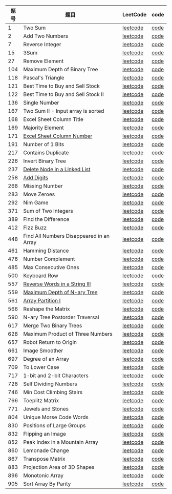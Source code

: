 |题号|题目|LeetCode|code|
|------|------|------|------|
|1|Two Sum|[leetcode](https://leetcode.com/problems/two-sum)|[code](leetcode/TwoSum_1.java)|
|2|Add Two Numbers|[leetcode](https://leetcode.com/problems/add-two-numbers)|[code](leetcode/AddTwoNumbers_2.java)|
|7|Reverse Integer|[leetcode](https://leetcode.com/problems/reverse-integer)|[code](leetcode/ReverseInteger_7.java)|
|15|3Sum|[leetcode](https://leetcode.com/problems/3sum)|[code](leetcode/Sum3_15.java)|
|27|Remove Element|[leetcode](https://leetcode.com/problems/remove-element)|[code](leetcode/RemoveElement_27.java)|
|104|Maximum Depth of Binary Tree|[leetcode](https://leetcode.com/problems/maximum-depth-of-binary-tree)|[code](leetcode/MaximumDepthofBinaryTree_104.java)|
|118|Pascal's Triangle|[leetcode](https://leetcode.com/problems/pascals-triangle)|[code](leetcode/PascalsTriangle_118.java)|
|121|Best Time to Buy and Sell Stock|[leetcode](https://leetcode.com/problems/best-time-to-buy-and-sell-stock)|[code](leetcode/BestTimetoBuyandSellStock_121.java)|
|122|Best Time to Buy and Sell Stock II|[leetcode](https://leetcode.com/problems/best-time-to-buy-and-sell-stock-ii)|[code](leetcode/BestTimetoBuyandSellStockII_122.java)|
|136|Single Number|[leetcode](https://leetcode.com/problems/single-number)|[code](leetcode/SingleNumber_136.java)|
|167|Two Sum II - Input array is sorted|[leetcode](https://leetcode.com/problems/two-sum-ii-input-array-is-sorted)|[code](leetcode/TwoSumII_167.java)|
|168|Excel Sheet Column Title|[leetcode](https://leetcode.com/problems/excel-sheet-column-title)|[code](leetcode/ExcelSheetColumnTitle_168.java)|
|169|Majority Element|[leetcode](https://leetcode.com/problems/majority-element)|[code](leetcode/MajorityElement_169.java)|
|171|[Excel Sheet Column Number](https://my.oschina.net/DBboy/blog/2243745)|[leetcode](https://leetcode.com/problems/excel-sheet-column-number)|[code](leetcode/ExcelSheetColumnNumber_171.java)|
|191|Number of 1 Bits|[leetcode](https://leetcode.com/problems/number-of-1-bits)|[code](leetcode/Numberof1bits_191.java)|
|217|Contains Duplicate|[leetcode](https://leetcode.com/problems/contains-duplicate)|[code](leetcode/ContainsDuplicate_217.java)|
|226|Invert Binary Tree|[leetcode](https://leetcode.com/problems/invert-binary-tree)|[code](leetcode/InvertBinaryTree_226.java)|
|237|[Delete Node in a Linked List](https://my.oschina.net/DBboy/blog/2243950)|[leetcode](https://leetcode.com/problems/delete-node-in-a-linked-list)|[code](leetcode/DeleteNodeinaLinkedList_237.java)|
|258|[Add Digits](https://my.oschina.net/DBboy/blog/2247169)|[leetcode](https://leetcode.com/problems/add-digits)|[code](leetcode/AddDigits_258.java)|
|268|Missing Number|[leetcode](https://leetcode.com/problems/missing-number)|[code](leetcode/MissingNumbers_268.java)|
|283|Move Zeroes|[leetcode](https://leetcode.com/problems/move-zeroes)|[code](leetcode/MoveZeroes_283.java)|
|292|Nim Game|[leetcode](https://leetcode.com/problems/nim-game)|[code](leetcode/NimGame_292.java)|
|371|Sum of Two Integers|[leetcode](https://leetcode.com/problems/sum-of-two-integers)|[code](leetcode/SumofTwoIntegers_371.java)|
|389|Find the Difference|[leetcode](https://leetcode.com/problems/find-the-difference)|[code](leetcode/FindDifference_389.java)|
|412|Fizz Buzz|[leetcode](https://leetcode.com/problems/fizz-buzz)|[code](leetcode/FizzBuzz_412.java)|
|448|Find All Numbers Disappeared in an Array|[leetcode](https://leetcode.com/problems/find-all-numbers-disappeared-in-an-array)|[code](leetcode/FindDisappearedNumbers_448.java)|
|461|Hamming Distance|[leetcode](https://leetcode.com/problems/hamming-distance)|[code](leetcode/HammingDistance_461.java)|
|476|Number Complement|[leetcode](https://leetcode.com/problems/number-complement)|[code](leetcode/NumberCom_476.java)|
|485|Max Consecutive Ones|[leetcode](https://leetcode.com/problems/max-consecutive-ones)|[code](leetcode/MaxConsecutiveOnes_485.java)|
|500|Keyboard Row|[leetcode](https://leetcode.com/problems/keyboard-row)|[code](leetcode/KeyboardRow_500.java)|
|557|[Reverse Words in a String III](https://my.oschina.net/DBboy/blog/2243329)|[leetcode](https://leetcode.com/problems/reverse-words-in-a-string-iii)|[code](leetcode/ReverseWordsinAStringIII_557.java)|
|559|[Maximum Depth of N-ary Tree](https://my.oschina.net/DBboy/blog/2245350)|[leetcode](https://leetcode.com/problems/maximum-depth-of-n-ary-tree)|[code](leetcode/MaximumDepthofNaryTree_559.java)|
|561|[Array Partition I](https://my.oschina.net/DBboy/blog/2247166)|[leetcode](https://leetcode.com/problems/array-partition-i)|[code](leetcode/ArrayPartitionI_561.java)|
|566|Reshape the Matrix|[leetcode](https://leetcode.com/problems/reshape-the-matrix)|[code](leetcode/ReshapeTheMatrix_566.java)|
|590|N-ary Tree Postorder Traversal|[leetcode](https://leetcode.com/problems/n-ary-tree-postorder-traversal)|[code](leetcode/NaryTreepostordertraversal_590.java)|
|617|Merge Two Binary Trees|[leetcode](https://leetcode.com/problems/merge-two-binary-trees)|[code](leetcode/MergeTwoTree_617.java)|
|628|Maximum Product of Three Numbers|[leetcode](https://leetcode.com/problems/maximum-product-of-three-numbers)|[code](leetcode/MaximumProductofThreeNumbers_628.java)|
|657|Robot Return to Origin|[leetcode](https://leetcode.com/problems/robot-return-to-origin)|[code](leetcode/RobotReturn2Origin_657.java)|
|661|Image Smoother|[leetcode](https://leetcode.com/problems/image-smoother)|[code](leetcode/ImageSmoother_661.java)|
|697|Degree of an Array|[leetcode](https://leetcode.com/problems/degree-of-an-array)|[code](leetcode/DegreeofanArray_697.java)|
|709|To Lower Case|[leetcode](https://leetcode.com/problems/to-lower-case)|[code](leetcode/ToLowerCase_709.java)|
|717|1-bit and 2-bit Characters|[leetcode](https://leetcode.com/problems/1-bit-and-2-bit-characters)|[code](leetcode/OneBitCharacter_717.java)|
|728|Self Dividing Numbers|[leetcode](https://leetcode.com/problems/self-dividing-numbers)|[code](leetcode/SaveDividingNumbers_728.java)|
|746|Min Cost Climbing Stairs|[leetcode](https://leetcode.com/problems/min-cost-climbing-stairs)|[code](leetcode/MinCostClimbingStairs_746.java)|
|766|Toeplitz Matrix|[leetcode](https://leetcode.com/problems/toeplitz-matrix)|[code](leetcode/ToeplitzMatrix_766.java)|
|771|Jewels and Stones|[leetcode](https://leetcode.com/problems/jewels-and-stones)|[code](leetcode/JewelsandStones_771.java)|
|804|Unique Morse Code Words|[leetcode](https://leetcode.com/problems/unique-morse-code-words)|[code](leetcode/UniqueMorseCodeWords_804.java)|
|830|Positions of Large Groups|[leetcode](https://leetcode.com/problems/positions-of-large-groups)|[code](leetcode/PositionofLargeGroups_830.java)|
|832|Flipping an Image|[leetcode](https://leetcode.com/problems/flipping-an-image)|[code](leetcode/FlippingAnImage_832.java)|
|852|Peak Index in a Mountain Array|[leetcode](https://leetcode.com/problems/peak-index-in-a-mountain-array)|[code](leetcode/PeakIndexInaMountainArray_852.java)|
|860|Lemonade Change|[leetcode](https://leetcode.com/problems/lemonade-change)|[code](leetcode/LemonadeChange_860.java)|
|867|Transpose Matrix|[leetcode](https://leetcode.com/problems/transpose-matrix)|[code](leetcode/TramsposeMatrix_867.java)|
|883|Projection Area of 3D Shapes|[leetcode](https://leetcode.com/problems/projection-area-of-3d-shapes)|[code](leetcode/ProjectionAreaof3DShapes_883.java)|
|896|Monotonic Array|[leetcode](https://leetcode.com/problems/monotonic-array)|[code](leetcode/MonotonicArray_896.java)|
|905|Sort Array By Parity|[leetcode](https://leetcode.com/problems/sort-array-by-parity)|[code](leetcode/SortArrayByParity_905.java)|
